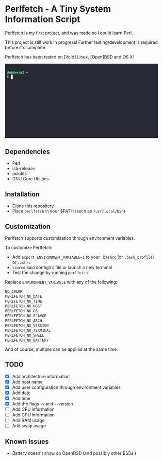 # Perlfetch - A Tiny System Information Script
Perlfetch is my first project, and was made so I could learn Perl.

This project is still work in progress! Further testing/development is required before it's complete.

Perlfetch has been tested on \[Void\] Linux, \[Open\]BSD and OS X!

![demo](perlfetch_demo.gif)

## Dependencies
- Perl
- lsb-release
- pciutils
- GNU Core Utilities

## Installation
- Clone this repository
- Place `perlfetch` in your $PATH (such as `/usr/local/bin`)

## Customization
Perlfetch supports customization through environment variables.

To customize Perlfetch:

- Add `export ENVIRONMENT_VARIABLE=1` to your `.bashrc` (or `.bash_profile`) or `.zshrc`
- `source` said config/rc file or launch a new terminal
- Test the change by running `perlfetch`

Replace `ENVIRONMENT_VARIABLE` with any of the following:

```
NO_COLOR
PERLFETCH_NO_DATE
PERLFETCH_NO_TIME
PERLFETCH_NO_HOST
PERLFETCH_NO_OS
PERLFETCH_NO_FLAVOR
PERLFETCH_NO_ARCH
PERLFETCH_NO_VERSION
PERLFETCH_NO_TERMINAL
PERLFETCH_NO_SHELL
PERLFETCH_NO_BATTERY
```

And of course, multiple can be applied at the same time.

## TODO
- [x] Add architecture information
- [x] Add host name
- [x] Add user configuration through environment variables
- [x] Add date
- [x] Add time
- [x] Add the flags -v and --version
- [ ] Add CPU information
- [ ] Add GPU information
- [ ] Add RAM usage
- [ ] Add swap usage

## Known Issues
- Battery doesn't show on OpenBSD (and possibly other BSDs.)
